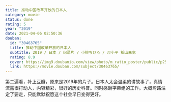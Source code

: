 ```yaml
---
title: 推动中国改革开放的日本人
category: movie
status: done
rating: 5
year: "2019"
date: 2021-04-06 02:50:36
douban:
  id: "30463765"
  title: 推动中国改革开放的日本人
  subtitle: 2019 / 日本 / 纪录片 / 小柳ちひろ / 邓小平 稻山嘉宽
  rating: 8.9
  cover: https://img9.doubanio.com/view/photo/m_ratio_poster/public/p2548629666.jpg
  link: https://movie.douban.com/subject/30463765/
---
```


第二遍看，补上豆瓣，原来是2019年的片子。日本人太会温柔的讲故事了，真情流露很打动人，内容精彩，很好的历史科普。同时感谢字幕组的工作。大概弯路注定了要走，只能默默祝愿这个社会早日变得更好。
